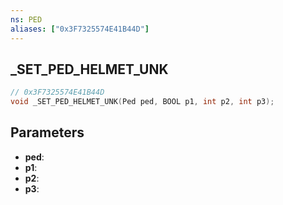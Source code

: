 ```yaml
---
ns: PED
aliases: ["0x3F7325574E41B44D"]
---
```

## _SET_PED_HELMET_UNK

```c
// 0x3F7325574E41B44D
void _SET_PED_HELMET_UNK(Ped ped, BOOL p1, int p2, int p3);
```

## Parameters
* **ped**:
* **p1**:
* **p2**:
* **p3**:

